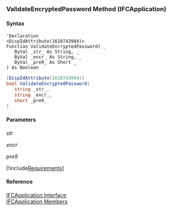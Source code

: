 ﻿### ValidateEncryptedPassword Method (IFCApplication)

#### Syntax

```vbnet
'Declaration
<DispIdAttribute(1610743904)>
Function ValidateEncryptedPassword( _
   ByVal _str_ As String, _
   ByVal _encr_ As String, _
   ByVal _pre9_ As Short _
) As Boolean
```

```csharp
[DispIdAttribute(1610743904)]
bool ValidateEncryptedPassword( 
   string _str_,
   string _encr_,
   short _pre9_
)
```

#### Parameters

_str_

_encr_

_pre9_

[!include[Requirements](../partials/requirements.md)]

#### Reference

[IFCApplication Interface](FChoice.Foundation.Clarify.Compatibility~FChoice.Foundation.Clarify.Compatibility.IFCApplication.md)  
[IFCApplication Members](FChoice.Foundation.Clarify.Compatibility~FChoice.Foundation.Clarify.Compatibility.IFCApplication_members.md)
